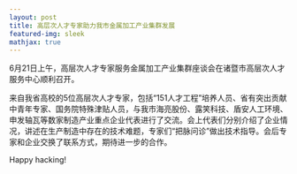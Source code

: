 ```yaml
---
layout: post
title: 高层次人才专家助力我市金属加工产业集群发展
featured-img: sleek
mathjax: true
---
```



6月21日上午，高层次人才专家服务金属加工产业集群座谈会在诸暨市高层次人才服务中心顺利召开。

来自我省高校的5位高层次人才专家，包括“151人才工程”培养人员、省有突出贡献中青年专家、国务院特殊津贴人员，与我市海亮股份、露笑科技、盾安人工环境、申发轴瓦等数家制造产业重点企业代表进行了交流。会上代表们分别介绍了企业情况，讲述在生产制造中存在的技术难题，专家们“把脉问诊”做出技术指导。会后专家和企业交换了联系方式，期待进一步的合作。


Happy hacking!
